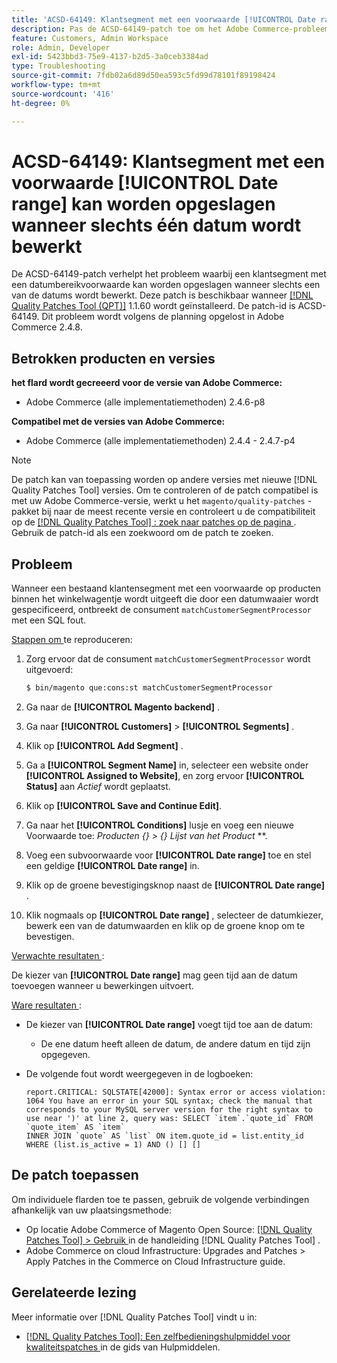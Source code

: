 ```yaml
---
title: 'ACSD-64149: Klantsegment met een voorwaarde [!UICONTROL Date range] kan worden opgeslagen wanneer slechts één datum wordt bewerkt'
description: Pas de ACSD-64149-patch toe om het Adobe Commerce-probleem op te lossen waarbij het klantsegment met een **[!UICONTROL Date range]**-voorwaarde kan worden opgeslagen wanneer slechts een van de datums wordt bewerkt.
feature: Customers, Admin Workspace
role: Admin, Developer
exl-id: 5423bbd3-75e9-4137-b2d5-3a0ceb3384ad
type: Troubleshooting
source-git-commit: 7fdb02a6d89d50ea593c5fd99d78101f89198424
workflow-type: tm+mt
source-wordcount: '416'
ht-degree: 0%

---
```


# ACSD-64149: Klantsegment met een voorwaarde [!UICONTROL Date range] kan worden opgeslagen wanneer slechts één datum wordt bewerkt

De ACSD-64149-patch verhelpt het probleem waarbij een klantsegment met een datumbereikvoorwaarde kan worden opgeslagen wanneer slechts een van de datums wordt bewerkt. Deze patch is beschikbaar wanneer [[!DNL Quality Patches Tool (QPT)]](/help/tools/quality-patches-tool/quality-patches-tool-to-self-serve-quality-patches.md) 1.1.60 wordt geïnstalleerd. De patch-id is ACSD-64149. Dit probleem wordt volgens de planning opgelost in Adobe Commerce 2.4.8.

## Betrokken producten en versies

**het flard wordt gecreeerd voor de versie van Adobe Commerce:**

* Adobe Commerce (alle implementatiemethoden) 2.4.6-p8

**Compatibel met de versies van Adobe Commerce:**

* Adobe Commerce (alle implementatiemethoden) 2.4.4 - 2.4.7-p4

>[!NOTE]
>
>De patch kan van toepassing worden op andere versies met nieuwe [!DNL Quality Patches Tool] versies. Om te controleren of de patch compatibel is met uw Adobe Commerce-versie, werkt u het `magento/quality-patches` -pakket bij naar de meest recente versie en controleert u de compatibiliteit op de [[!DNL Quality Patches Tool] : zoek naar patches op de pagina ](https://experienceleague.adobe.com/tools/commerce-quality-patches/index.html?lang=nl-NL) . Gebruik de patch-id als een zoekwoord om de patch te zoeken.

## Probleem

Wanneer een bestaand klantensegment met een voorwaarde op producten binnen het winkelwagentje wordt uitgeeft die door een datumwaaier wordt gespecificeerd, ontbreekt de consument `matchCustomerSegmentProcessor` met een SQL fout.

<u> Stappen om </u> te reproduceren:

1. Zorg ervoor dat de consument `matchCustomerSegmentProcessor` wordt uitgevoerd:

   ```bash
   $ bin/magento que:cons:st matchCustomerSegmentProcessor
   ```

1. Ga naar de **[!UICONTROL Magento backend]** .
1. Ga naar **[!UICONTROL Customers]** > **[!UICONTROL Segments]** .
1. Klik op **[!UICONTROL Add Segment]** .
1. Ga a **[!UICONTROL Segment Name]** in, selecteer een website onder **[!UICONTROL Assigned to Website]**, en zorg ervoor **[!UICONTROL Status]** aan *Actief* wordt geplaatst.
1. Klik op **[!UICONTROL Save and Continue Edit]**.
1. Ga naar het **[!UICONTROL Conditions]** lusje en voeg een nieuwe Voorwaarde toe: *Producten {} > {} Lijst van het Product* **.
1. Voeg een subvoorwaarde voor **[!UICONTROL Date range]** toe en stel een geldige **[!UICONTROL Date range]** in.
1. Klik op de groene bevestigingsknop naast de **[!UICONTROL Date range]** .
1. Klik nogmaals op **[!UICONTROL Date range]** , selecteer de datumkiezer, bewerk een van de datumwaarden en klik op de groene knop om te bevestigen.

<u> Verwachte resultaten </u>:

De kiezer van **[!UICONTROL Date range]** mag geen tijd aan de datum toevoegen wanneer u bewerkingen uitvoert.

<u> Ware resultaten </u>:

* De kiezer van **[!UICONTROL Date range]** voegt tijd toe aan de datum:
   * De ene datum heeft alleen de datum, de andere datum en tijd zijn opgegeven.
* De volgende fout wordt weergegeven in de logboeken:

  ```
  report.CRITICAL: SQLSTATE[42000]: Syntax error or access violation: 1064 You have an error in your SQL syntax; check the manual that corresponds to your MySQL server version for the right syntax to use near ')' at line 2, query was: SELECT `item`.`quote_id` FROM `quote_item` AS `item`
  INNER JOIN `quote` AS `list` ON item.quote_id = list.entity_id WHERE (list.is_active = 1) AND () [] []
  ```


## De patch toepassen

Om individuele flarden toe te passen, gebruik de volgende verbindingen afhankelijk van uw plaatsingsmethode:

* Op locatie Adobe Commerce of Magento Open Source: [[!DNL Quality Patches Tool] > Gebruik ](/help/tools/quality-patches-tool/usage.md) in de handleiding [!DNL Quality Patches Tool] .
* Adobe Commerce on cloud Infrastructure: Upgrades and Patches > Apply Patches in the Commerce on Cloud Infrastructure guide.

## Gerelateerde lezing

Meer informatie over [!DNL Quality Patches Tool] vindt u in:

* [[!DNL Quality Patches Tool]: Een zelfbedieningshulpmiddel voor kwaliteitspatches ](/help/tools/quality-patches-tool/quality-patches-tool-to-self-serve-quality-patches.md) in de gids van Hulpmiddelen.

